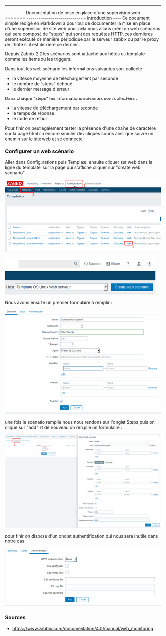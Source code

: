 --------------------------------------------------
<center>Documentation de mise en place d'une supervision web</center>
=======
------------------------------
introduction
----
Ce document simple rédigé en Markdown à pour but de documenter la mise en place d'une supervision de site web pour cela nous allons créer un web scénarios qui sera composé de "steps" qui sont des requêtes HTTP, ces dernières seront exécuté de manière périodique par le serveur zabbix ou par le proxy de l'hôte si il est derrière ce dernier .

Depuis Zabbix 2.2 les scénarios sont rattaché aux hôtes ou template comme les items ou les triggers.

Dans tout les web scénario les informations suivantes sont collecté :
* la vitesse moyenne de téléchargement par seconde
* le nombre de "steps" échoué
* le dernier message d'erreur

Dans chaque "steps" les informations suivantes sont collectées :
* la vitesse de téléchargement par seconde
* le temps de réponse
* le code de retour

Pour finir on peut également tester la présence d'une chaîne de caractère sur la page html ou encore simuler des cliques souris ainsi que suivre un chemin sur le site web et se connecter.

### Configurer un web scénario
Aller dans Configurations puis Template, ensuite cliquer sur web dans la ligne du template. sur la page qui s'affiche cliquer sur "create web scenario"

![étapes 1 de création de l'hôte](/image/creation_scenario_1.png)

![étapes 2 de création de l'hôte](/image/creation_scenario_2.png)

Nous avons ensuite un premier formulaire à remplir :

![étapes 3 de création de l'hôte](/image/creation_scenario_3.png)

une fois le scénario remplie nous nous rendons sur l'onglet Steps puis on clique sur "add" et de nouveau on remplie un formulaire :

![étapes 4 de création de l'hôte](/image/creation_scenario_4.png)

pour finir on dispose d'un onglet authentification qui nous sera inutile dans notre cas

![étapes 5 de création de l'hôte](/image/creation_scenario_5.png)

### Sources
* https://www.zabbix.com/documentation/4.0/manual/web_monitoring

